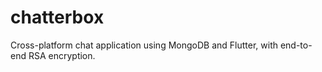 # chatterbox

Cross-platform chat application using MongoDB and Flutter, with end-to-end RSA encryption.
